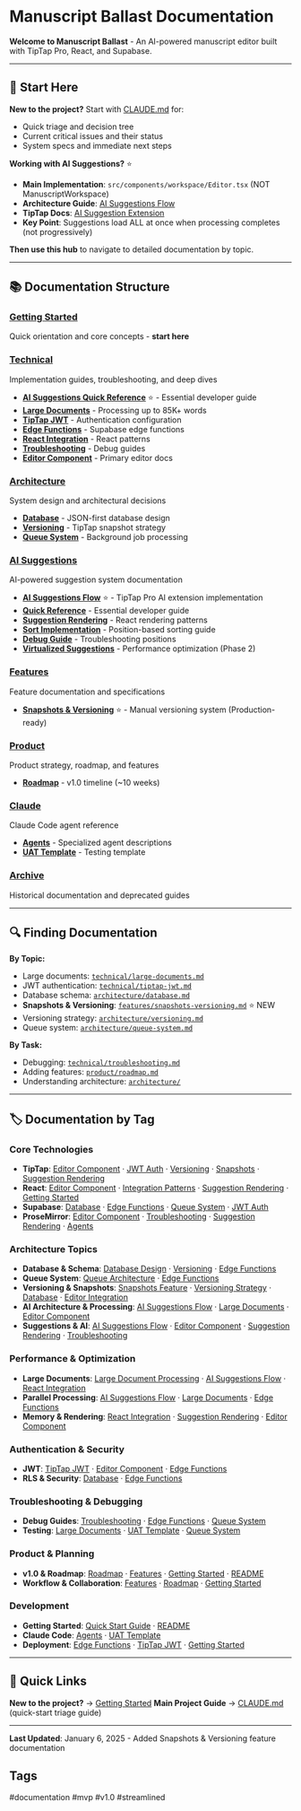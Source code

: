 # Manuscript Ballast Documentation

**Welcome to Manuscript Ballast** - An AI-powered manuscript editor built with TipTap Pro, React, and Supabase.

---

## 🎯 Start Here

**New to the project?** Start with [CLAUDE.md](../CLAUDE.md) for:
- Quick triage and decision tree
- Current critical issues and their status
- System specs and immediate next steps

**Working with AI Suggestions?** ⭐
- **Main Implementation**: `src/components/workspace/Editor.tsx` (NOT ManuscriptWorkspace)
- **Architecture Guide**: [AI Suggestions Flow](./ai-suggestions/ai-suggestions-flow.md)
- **TipTap Docs**: [AI Suggestion Extension](https://tiptap.dev/docs/content-ai/capabilities/suggestion)
- **Key Point**: Suggestions load ALL at once when processing completes (not progressively)

**Then use this hub** to navigate to detailed documentation by topic.

---

## 📚 Documentation Structure

### [Getting Started](./getting-started.md)
Quick orientation and core concepts - **start here**

### [Technical](./technical/)
Implementation guides, troubleshooting, and deep dives
- **[AI Suggestions Quick Reference](./ai-suggestions/ai-suggestions-quick-reference.md)** ⭐ - Essential developer guide
- **[Large Documents](./technical/large-documents.md)** - Processing up to 85K+ words
- **[TipTap JWT](./technical/tiptap-jwt.md)** - Authentication configuration
- **[Edge Functions](./technical/edge-functions.md)** - Supabase edge functions
- **[React Integration](./technical/react-integration.md)** - React patterns
- **[Troubleshooting](./technical/troubleshooting.md)** - Debug guides
- **[Editor Component](./technical/editor-component.md)** - Primary editor docs

### [Architecture](./architecture/)
System design and architectural decisions
- **[Database](./architecture/database.md)** - JSON-first database design
- **[Versioning](./architecture/versioning.md)** - TipTap snapshot strategy
- **[Queue System](./architecture/queue-system.md)** - Background job processing

### [AI Suggestions](./ai-suggestions/)
AI-powered suggestion system documentation
- **[AI Suggestions Flow](./ai-suggestions/ai-suggestions-flow.md)** ⭐ - TipTap Pro AI extension implementation
- **[Quick Reference](./ai-suggestions/ai-suggestions-quick-reference.md)** - Essential developer guide
- **[Suggestion Rendering](./ai-suggestions/suggestion-rendering.md)** - React rendering patterns
- **[Sort Implementation](./ai-suggestions/sort-ai-suggestions-implementation.md)** - Position-based sorting guide
- **[Debug Guide](./ai-suggestions/debug-suggestion-positions.md)** - Troubleshooting positions
- **[Virtualized Suggestions](./ai-suggestions/virtualized-ai-suggestions/)** - Performance optimization (Phase 2)

### [Features](./features/)
Feature documentation and specifications
- **[Snapshots & Versioning](./features/snapshots-versioning.md)** ⭐ - Manual versioning system (Production-ready)

### [Product](./product/)
Product strategy, roadmap, and features
- **[Roadmap](./product/roadmap.md)** - v1.0 timeline (~10 weeks)

### [Claude](./claude/)
Claude Code agent reference
- **[Agents](./claude/agents.md)** - Specialized agent descriptions
- **[UAT Template](./claude/uat-template.md)** - Testing template

### [Archive](./archive/)
Historical documentation and deprecated guides

---


## 🔍 Finding Documentation

**By Topic:**
- Large documents: [`technical/large-documents.md`](./technical/large-documents.md)
- JWT authentication: [`technical/tiptap-jwt.md`](./technical/tiptap-jwt.md)
- Database schema: [`architecture/database.md`](./architecture/database.md)
- **Snapshots & Versioning**: [`features/snapshots-versioning.md`](./features/snapshots-versioning.md) ⭐ NEW
- Versioning strategy: [`architecture/versioning.md`](./architecture/versioning.md)
- Queue system: [`architecture/queue-system.md`](./architecture/queue-system.md)

**By Task:**
- Debugging: [`technical/troubleshooting.md`](./technical/troubleshooting.md)
- Adding features: [`product/roadmap.md`](./product/roadmap.md)
- Understanding architecture: [`architecture/`](./architecture/)

---

## 🏷️ Documentation by Tag

### Core Technologies
- **TipTap**: [Editor Component](./technical/editor-component.md) · [JWT Auth](./technical/tiptap-jwt.md) · [Versioning](./architecture/versioning.md) · [Snapshots](./features/snapshots-versioning.md) · [Suggestion Rendering](./ai-suggestions/suggestion-rendering.md)
- **React**: [Editor Component](./technical/editor-component.md) · [Integration Patterns](./technical/react-integration.md) · [Suggestion Rendering](./ai-suggestions/suggestion-rendering.md) · [Getting Started](./getting-started.md)
- **Supabase**: [Database](./architecture/database.md) · [Edge Functions](./technical/edge-functions.md) · [Queue System](./architecture/queue-system.md) · [JWT Auth](./technical/tiptap-jwt.md)
- **ProseMirror**: [Editor Component](./technical/editor-component.md) · [Troubleshooting](./technical/troubleshooting.md) · [Suggestion Rendering](./ai-suggestions/suggestion-rendering.md) · [Agents](./claude/agents.md)

### Architecture Topics
- **Database & Schema**: [Database Design](./architecture/database.md) · [Versioning](./architecture/versioning.md) · [Edge Functions](./technical/edge-functions.md)
- **Queue System**: [Queue Architecture](./architecture/queue-system.md) · [Edge Functions](./technical/edge-functions.md)
- **Versioning & Snapshots**: [Snapshots Feature](./features/snapshots-versioning.md) · [Versioning Strategy](./architecture/versioning.md) · [Database](./architecture/database.md) · [Editor Integration](./technical/editor-component.md)
- **AI Architecture & Processing**: [AI Suggestions Flow](./ai-suggestions/ai-suggestions-flow.md) · [Large Documents](./technical/large-documents.md) · [Editor Component](./technical/editor-component.md)
- **Suggestions & AI**: [AI Suggestions Flow](./ai-suggestions/ai-suggestions-flow.md) · [Editor Component](./technical/editor-component.md) · [Suggestion Rendering](./ai-suggestions/suggestion-rendering.md) · [Troubleshooting](./technical/troubleshooting.md)

### Performance & Optimization
- **Large Documents**: [Large Document Processing](./technical/large-documents.md) · [AI Suggestions Flow](./ai-suggestions/ai-suggestions-flow.md) · [React Integration](./technical/react-integration.md)
- **Parallel Processing**: [AI Suggestions Flow](./ai-suggestions/ai-suggestions-flow.md) · [Large Documents](./technical/large-documents.md) · [Edge Functions](./technical/edge-functions.md)
- **Memory & Rendering**: [React Integration](./technical/react-integration.md) · [Suggestion Rendering](./ai-suggestions/suggestion-rendering.md) · [Editor Component](./technical/editor-component.md)

### Authentication & Security
- **JWT**: [TipTap JWT](./technical/tiptap-jwt.md) · [Editor Component](./technical/editor-component.md) · [Edge Functions](./technical/edge-functions.md)
- **RLS & Security**: [Database](./architecture/database.md) · [Edge Functions](./technical/edge-functions.md)

### Troubleshooting & Debugging
- **Debug Guides**: [Troubleshooting](./technical/troubleshooting.md) · [Edge Functions](./technical/edge-functions.md) · [Queue System](./architecture/queue-system.md)
- **Testing**: [Large Documents](./technical/large-documents.md) · [UAT Template](./claude/uat-template.md) · [Queue System](./architecture/queue-system.md)

### Product & Planning
- **v1.0 & Roadmap**: [Roadmap](./product/roadmap.md) · [Features](./product/features.md) · [Getting Started](./getting-started.md) · [README](./README.md)
- **Workflow & Collaboration**: [Features](./product/features.md) · [Roadmap](./product/roadmap.md) · [Getting Started](./getting-started.md)

### Development
- **Getting Started**: [Quick Start Guide](./getting-started.md) · [README](./README.md)
- **Claude Code**: [Agents](./claude/agents.md) · [UAT Template](./claude/uat-template.md)
- **Deployment**: [Edge Functions](./technical/edge-functions.md) · [TipTap JWT](./technical/tiptap-jwt.md) · [Getting Started](./getting-started.md)

---

## 📝 Quick Links

**New to the project?** → [Getting Started](./getting-started.md)
**Main Project Guide** → [CLAUDE.md](../CLAUDE.md) (quick-start triage guide)

---

**Last Updated**: January 6, 2025 - Added Snapshots & Versioning feature documentation

## Tags
#documentation #mvp #v1.0 #streamlined
